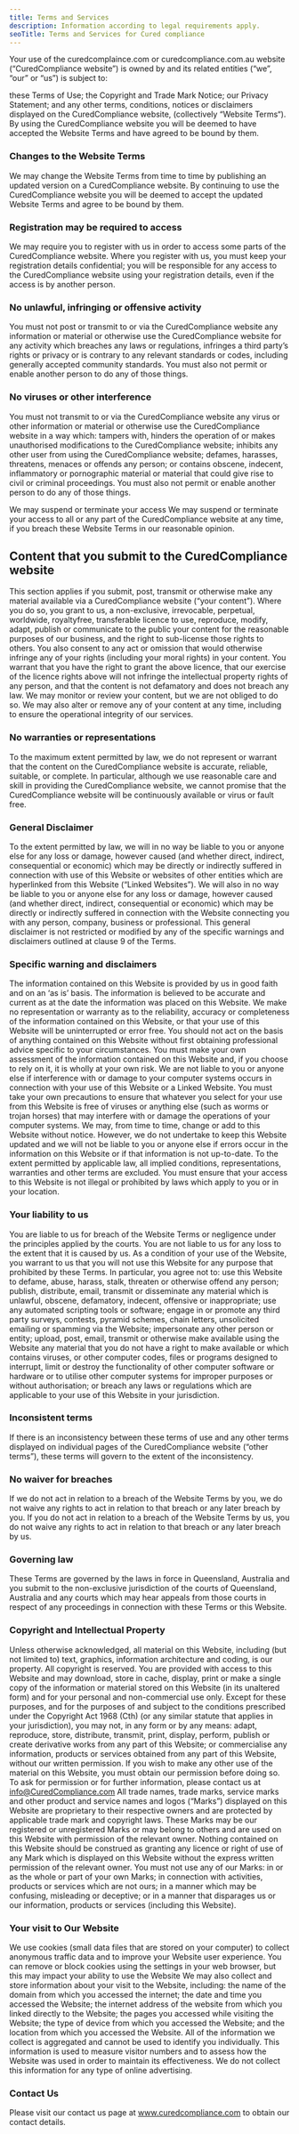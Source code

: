 ```yaml
---
title: Terms and Services
description: Information according to legal requirements apply.
seoTitle: Terms and Services for Cured compliance
---
```

Your use of the curedcomplaince.com or curedcompliance.com.au website (“CuredCompliance website”) is owned by <ABN> and its related entities (“we”, “our” or “us”) is subject to:

these Terms of Use;
the Copyright and Trade Mark Notice;
our Privacy Statement; and
any other terms, conditions, notices or disclaimers displayed on the CuredCompliance website, (collectively “Website Terms“).
By using the CuredCompliance website you will be deemed to have accepted the Website Terms and have agreed to be bound by them.

### Changes to the Website Terms ###
We may change the Website Terms from time to time by publishing an updated version on a CuredCompliance website. By continuing to use the CuredCompliance website you will be deemed to accept the updated Website Terms and agree to be bound by them.

### Registration may be required to access ###
We may require you to register with us in order to access some parts of the CuredCompliance website.
Where you register with us, you must keep your registration details confidential; you will be responsible for any access to the CuredCompliance website using your registration details, even if the access is by another person.

### No unlawful, infringing or offensive activity ###
You must not post or transmit to or via the CuredCompliance website any information or material or otherwise use the CuredCompliance website for any activity which breaches any laws or regulations, infringes a third party’s rights or privacy or is contrary to any relevant standards or codes, including generally accepted community standards. You must also not permit or enable another person to do any of those things.

### No viruses or other interference ###
You must not transmit to or via the CuredCompliance website any virus or other information or material or otherwise use the CuredCompliance website in a way which:
tampers with, hinders the operation of or makes unauthorised modifications to the CuredCompliance website;
inhibits any other user from using the CuredCompliance website;
defames, harasses, threatens, menaces or offends any person; or
contains obscene, indecent, inflammatory or pornographic material or material that could give rise to civil or criminal proceedings.
You must also not permit or enable another person to do any of those things.

We may suspend or terminate your access
We may suspend or terminate your access to all or any part of the CuredCompliance website at any time, if you breach these Website Terms in our reasonable opinion.

## Content that you submit to the CuredCompliance website ###
This section applies if you submit, post, transmit or otherwise make any material available via a CuredCompliance website (“your content”).
Where you do so, you grant to us, a non-exclusive, irrevocable, perpetual, worldwide, royaltyfree, transferable licence to use, reproduce, modify, adapt, publish or communicate to the public your content for the reasonable purposes of our business, and the right to sub-license those rights to others. You also consent to any act or omission that would otherwise infringe any of your rights (including your moral rights) in your content.
You warrant that you have the right to grant the above licence, that our exercise of the licence rights above will not infringe the intellectual property rights of any person, and that the content is not defamatory and does not breach any law.
We may monitor or review your content, but we are not obliged to do so. We may also alter or remove any of your content at any time, including to ensure the operational integrity of our services.

### No warranties or representations ###
To the maximum extent permitted by law, we do not represent or warrant that the content on the CuredCompliance website is accurate, reliable, suitable, or complete.
In particular, although we use reasonable care and skill in providing the CuredCompliance website, we cannot promise that the CuredCompliance website will be continuously available or virus or fault free.

### General Disclaimer ###
To the extent permitted by law, we will in no way be liable to you or anyone else for any loss or damage, however caused (and whether direct, indirect, consequential or economic) which may be directly or indirectly suffered in connection with use of this Website or websites of other entities which are hyperlinked from this Website (“Linked Websites”).
We will also in no way be liable to you or anyone else for any loss or damage, however caused (and whether direct, indirect, consequential or economic) which may be directly or indirectly suffered in connection with the Website connecting you with any person, company, business or professional.
This general disclaimer is not restricted or modified by any of the specific warnings and disclaimers outlined at clause 9 of the Terms.

### Specific warning and disclaimers ###
The information contained on this Website is provided by us in good faith and on an ‘as is’ basis. The information is believed to be accurate and current as at the date the information was placed on this Website.
We make no representation or warranty as to the reliability, accuracy or completeness of the information contained on this Website, or that your use of this Website will be uninterrupted or error free.
You should not act on the basis of anything contained on this Website without first obtaining professional advice specific to your circumstances.
You must make your own assessment of the information contained on this Website and, if you choose to rely on it, it is wholly at your own risk.
We are not liable to you or anyone else if interference with or damage to your computer systems occurs in connection with your use of this Website or a Linked Website. You must take your own precautions to ensure that whatever you select for your use from this Website is free of viruses or anything else (such as worms or trojan horses) that may interfere with or damage the operations of your computer systems.
We may, from time to time, change or add to this Website without notice. However, we do not undertake to keep this Website updated and we will not be liable to you or anyone else if errors occur in the information on this Website or if that information is not up-to-date.
To the extent permitted by applicable law, all implied conditions, representations, warranties and other terms are excluded. You must ensure that your access to this Website is not illegal or prohibited by laws which apply to you or in your location.

### Your liability to us ###
You are liable to us for breach of the Website Terms or negligence under the principles applied by the courts.
You are not liable to us for any loss to the extent that it is caused by us.
As a condition of your use of the Website, you warrant to us that you will not use this Website for any purpose that prohibited by these Terms. In particular, you agree not to:
use this Website to defame, abuse, harass, stalk, threaten or otherwise offend any person;
publish, distribute, email, transmit or disseminate any material which is unlawful, obscene, defamatory, indecent, offensive or inappropriate;
use any automated scripting tools or software;
engage in or promote any third party surveys, contests, pyramid schemes, chain letters, unsolicited emailing or spamming via the Website;
impersonate any other person or entity;
upload, post, email, transmit or otherwise make available using the Website any material that you do not have a right to make available or which contains viruses, or other computer codes, files or programs designed to interrupt, limit or destroy the functionality of other computer software or hardware or to utilise other computer systems for improper purposes or without authorisation; or
breach any laws or regulations which are applicable to your use of this Website in your jurisdiction.

### Inconsistent terms ###
If there is an inconsistency between these terms of use and any other terms displayed on individual pages of the CuredCompliance website (“other terms”), these terms will govern to the extent of the inconsistency.

### No waiver for breaches ###
If we do not act in relation to a breach of the Website Terms by you, we do not waive any rights to act in relation to that breach or any later breach by you.
If you do not act in relation to a breach of the Website Terms by us, you do not waive any rights to act in relation to that breach or any later breach by us.

### Governing law ###
These Terms are governed by the laws in force in Queensland, Australia and you submit to the non-exclusive jurisdiction of the courts of Queensland, Australia and any courts which may hear appeals from those courts in respect of any proceedings in connection with these Terms or this Website.

### Copyright and Intellectual Property ###
Unless otherwise acknowledged, all material on this Website, including (but not limited to) text, graphics, information architecture and coding, is our property. All copyright is reserved.
You are provided with access to this Website and may download, store in cache, display, print or make a single copy of the information or material stored on this Website (in its unaltered form) and for your personal and non-commercial use only. Except for these purposes, and for the purposes of and subject to the conditions prescribed under the Copyright Act 1968 (Cth) (or any similar statute that applies in your jurisdiction), you may not, in any form or by any means:
adapt, reproduce, store, distribute, transmit, print, display, perform, publish or create derivative works from any part of this Website; or
commercialise any information, products or services obtained from any part of this Website, without our written permission.
If you wish to make any other use of the material on this Website, you must obtain our permission before doing so. To ask for permission or for further information, please contact us at info@CuredCompliance.com
All trade names, trade marks, service marks and other product and service names and logos (“Marks”) displayed on this Website are proprietary to their respective owners and are protected by applicable trade mark and copyright laws. These Marks may be our registered or unregistered Marks or may belong to others and are used on this Website with permission of the relevant owner.
Nothing contained on this Website should be construed as granting any licence or right of use of any Mark which is displayed on this Website without the express written permission of the relevant owner.
You must not use any of our Marks:
in or as the whole or part of your own Marks;
in connection with activities, products or services which are not ours;
in a manner which may be confusing, misleading or deceptive; or
in a manner that disparages us or our information, products or services (including this Website).

### Your visit to Our Website ###
We use cookies (small data files that are stored on your computer) to collect anonymous traffic data and to improve your Website user experience. You can remove or block cookies using the settings in your web browser, but this may impact your ability to use the Website
We may also collect and store information about your visit to the Website, including:
the name of the domain from which you accessed the internet;
the date and time you accessed the Website;
the internet address of the website from which you linked directly to the Website;
the pages you accessed while visiting the Website;
the type of device from which you accessed the Website; and
the location from which you accessed the Website.
All of the information we collect is aggregated and cannot be used to identify you individually. This information is used to measure visitor numbers and to assess how the Website was used in order to maintain its effectiveness. We do not collect this information for any type of online advertising.

### Contact Us ###
Please visit our contact us page at www.curedcompliance.com to obtain our contact details.